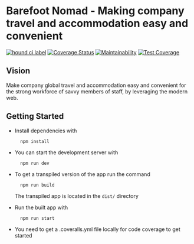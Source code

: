 # Barefoot Nomad - Making company travel and accommodation easy and convenient

[![hound ci label](https://img.shields.io/badge/Reviewed%20By-HoundCI-blueviolet)](https://houndci.com/repos) [![Coverage Status](https://coveralls.io/repos/github/andela/shadowcat-backend/badge.svg?branch=staging)](https://coveralls.io/github/andela/shadowcat-backend?branch=staging) [![Maintainability](https://api.codeclimate.com/v1/badges/9465d2db4eaea172cd81/maintainability)](https://codeclimate.com/github/andela/shadowcat-backend/maintainability) [![Test Coverage](https://api.codeclimate.com/v1/badges/9465d2db4eaea172cd81/test_coverage)](https://codeclimate.com/github/andela/shadowcat-backend/test_coverage) 

## Vision

Make company global travel and accommodation easy and convenient for the strong workforce of savvy members of staff, by leveraging the modern web.

## Getting Started

- Install dependencies with
  
  ```shell
    npm install
  ```

- You can start the development server with

  ```shell
    npm run dev
  ```

- To get a transpiled version of the app run the command

  ```shell
    npm run build
  ```
  
  The transpiled app is located in the `dist/` directory

- Run the built app with

  ```shell
    npm run start
  ```

- You need to get a .coveralls.yml file locally for code coverage to get started